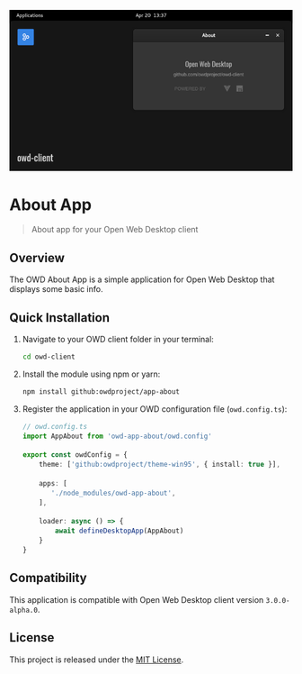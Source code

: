 <p align="center">
  <img src="assets/screenshot.png" alt="OWD About App" />
</p>

# About App

> About app for your Open Web Desktop client

## Overview

The OWD About App is a simple application for Open Web Desktop that displays some basic info.

## Quick Installation

1.  Navigate to your OWD client folder in your terminal:
    ```bash
    cd owd-client
    ```
2.  Install the module using npm or yarn:
    ```bash
    npm install github:owdproject/app-about
    ```
3.  Register the application in your OWD configuration file (`owd.config.ts`):
    ```typescript
    // owd.config.ts
    import AppAbout from 'owd-app-about/owd.config'
    
    export const owdConfig = {
        theme: ['github:owdproject/theme-win95', { install: true }],
    
        apps: [
           './node_modules/owd-app-about',
        ],
    
        loader: async () => {
            await defineDesktopApp(AppAbout)
        }
    }
    ```

## Compatibility

This application is compatible with Open Web Desktop client version `3.0.0-alpha.0`.

## License

This project is released under the [MIT License](LICENSE).
